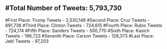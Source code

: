 #Total Number of Tweets: 5,793,730 
---
#First Place: Trump Tweets - 2,530,148
#Second Place: Cruz Tweets - 891,736
#Third Place: Clinton Tweets - 724,615
#Fourth Place: Rubio Tweets - 724,174
#Fifth Place: Sanders Tweets - 500,770
#Sixth Place: Kasich Tweets - 196,723
#Seventh Place: Carson Tweets - 128,373
#Last Place: Jeb! Tweets - 97,203
